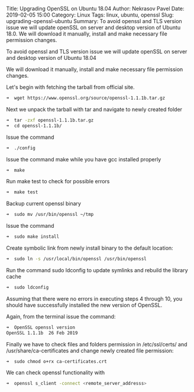 Title: Upgrading OpenSSL on Ubuntu 18.04
Author: Nekrasov Pavel
Date: 2019-02-05 15:00
Category: Linux
Tags: linux, ubuntu, openssl
Slug: upgrading-openssl-ubuntu
Summary: To avoid openssl and TLS version issue we will update openSSL on server and desktop version of Ubuntu 18.0. We will download it manually, install and make necessary file permission changes.

To avoid openssl and TLS version issue we will update openSSL on server and desktop version of Ubuntu 18.04

We will download it manually, install and make necessary file permission changes.

Let's begin with fetching the tarball from official site.
```bash
➜  wget https://www.openssl.org/source/openssl-1.1.1b.tar.gz
```
Next we unpack the tarball with tar and navigate to newly created folder
```bash
➜  tar -zxf openssl-1.1.1b.tar.gz
➜  cd openssl-1.1.1b/
```
Issue the command
```bash
➜  ./config
```
Issue the command make while you have gcc installed properly 
```bash
➜  make
```
Run make test to check for possible errors
```bash
➜  make test
```
Backup current openssl binary
```bash
➜  sudo mv /usr/bin/openssl ~/tmp
```
Issue the command
```bash
➜  sudo make install
```
Create symbolic link from newly install binary to the default location:
```bash
➜  sudo ln -s /usr/local/bin/openssl /usr/bin/openssl
```
Run the command sudo ldconfig to update symlinks and rebuild the library cache
```bash
➜  sudo ldconfig
```
Assuming that there were no errors in executing steps 4 through 10, you should have successfully installed the new version of OpenSSL.

Again, from the terminal issue the command:
```bash
➜  OpenSSL openssl version
OpenSSL 1.1.1b  26 Feb 2019

```
Finally we have to check files and folders permission in /etc/ssl/certs/ and /usr/share/ca-certificates
and change newly created file permission:
```bash
➜  sudo chmod o+rx ca-certificates.crt 
```


We can check openssl functionality with 
```bash
➜  openssl s_client -connect <remote_server_addresss>
```

